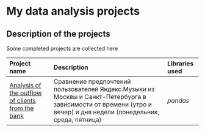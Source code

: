 # My data analysis projects

## Description of the projects

Some completed projects are collected here

| Project name | Description | Libraries used | 
| :---------------------- | :---------------------- | :---------------------- |
| [Analysis of the outflow of clients from the bank](big_cities_music) | Сравнение предпочтений пользователей Яндекс.Музыки из Москвы и Санкт-Петербурга в зависимости от времени (утро и вечер) и дня недели (понедельник, среда, пятница)| *pandas* |
